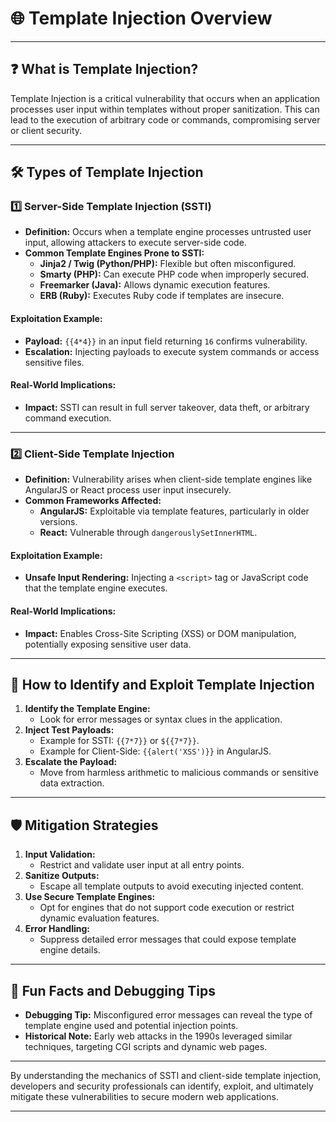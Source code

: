 
# 🌐 Template Injection Overview

---

## ❓ What is Template Injection?

Template Injection is a critical vulnerability that occurs when an application processes user input within templates without proper sanitization. This can lead to the execution of arbitrary code or commands, compromising server or client security.

---

## 🛠️ Types of Template Injection

### **1️⃣ Server-Side Template Injection (SSTI)**

- **Definition:** Occurs when a template engine processes untrusted user input, allowing attackers to execute server-side code.
- **Common Template Engines Prone to SSTI:**
  - **Jinja2 / Twig (Python/PHP):** Flexible but often misconfigured.
  - **Smarty (PHP):** Can execute PHP code when improperly secured.
  - **Freemarker (Java):** Allows dynamic execution features.
  - **ERB (Ruby):** Executes Ruby code if templates are insecure.

#### Exploitation Example:
- **Payload:** `{{4*4}}` in an input field returning `16` confirms vulnerability.
- **Escalation:** Injecting payloads to execute system commands or access sensitive files.

#### Real-World Implications:
- **Impact:** SSTI can result in full server takeover, data theft, or arbitrary command execution.

---

### **2️⃣ Client-Side Template Injection**

- **Definition:** Vulnerability arises when client-side template engines like AngularJS or React process user input insecurely.
- **Common Frameworks Affected:**
  - **AngularJS:** Exploitable via template features, particularly in older versions.
  - **React:** Vulnerable through `dangerouslySetInnerHTML`.

#### Exploitation Example:
- **Unsafe Input Rendering:** Injecting a `<script>` tag or JavaScript code that the template engine executes.

#### Real-World Implications:
- **Impact:** Enables Cross-Site Scripting (XSS) or DOM manipulation, potentially exposing sensitive user data.

---

## 🚀 How to Identify and Exploit Template Injection

1. **Identify the Template Engine:**
   - Look for error messages or syntax clues in the application.
2. **Inject Test Payloads:**
   - Example for SSTI: `{{7*7}}` or `${{7*7}}`.
   - Example for Client-Side: `{{alert('XSS')}}` in AngularJS.
3. **Escalate the Payload:**
   - Move from harmless arithmetic to malicious commands or sensitive data extraction.

---

## 🛡️ Mitigation Strategies

1. **Input Validation:**
   - Restrict and validate user input at all entry points.
2. **Sanitize Outputs:**
   - Escape all template outputs to avoid executing injected content.
3. **Use Secure Template Engines:**
   - Opt for engines that do not support code execution or restrict dynamic evaluation features.
4. **Error Handling:**
   - Suppress detailed error messages that could expose template engine details.

---

## 🎉 Fun Facts and Debugging Tips

- **Debugging Tip:** Misconfigured error messages can reveal the type of template engine used and potential injection points.
- **Historical Note:** Early web attacks in the 1990s leveraged similar techniques, targeting CGI scripts and dynamic web pages.

---

By understanding the mechanics of SSTI and client-side template injection, developers and security professionals can identify, exploit, and ultimately mitigate these vulnerabilities to secure modern web applications.

---
